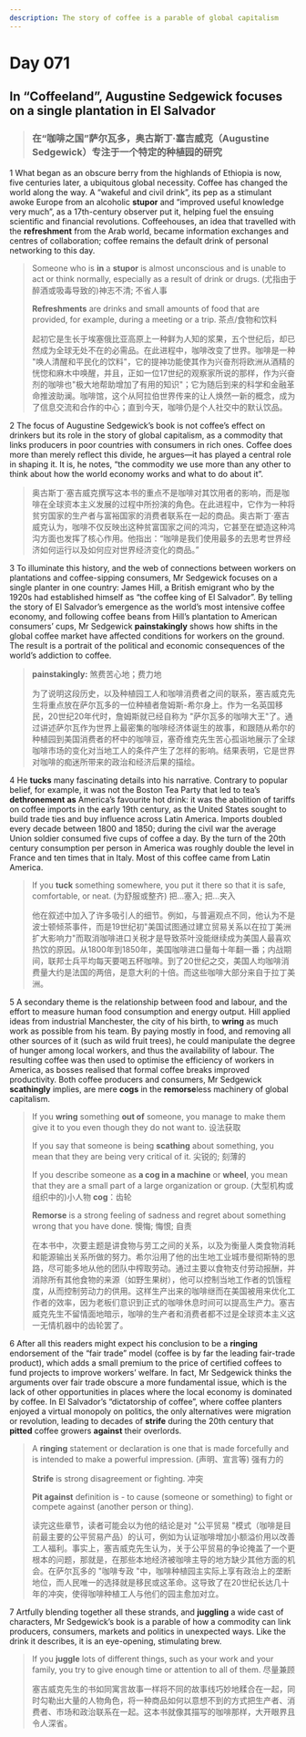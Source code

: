 ```yaml
---
description: The story of coffee is a parable of global capitalism
---
```


# Day 071 



## In “Coffeeland”, Augustine Sedgewick focuses on a single plantation in El Salvador

> ### 在“咖啡之国”萨尔瓦多，奥古斯丁·塞吉威克（Augustine Sedgewick）专注于一个特定的种植园的研究

1 What began as an obscure berry from the highlands of Ethiopia is now, five centuries later, a ubiquitous global necessity. Coffee has changed the world along the way. A “wakeful and civil drink”, its pep as a stimulant awoke Europe from an alcoholic **stupor** and “improved useful knowledge very much”, as a 17th-century observer put it, helping fuel the ensuing scientific and financial revolutions. Coffeehouses, an idea that travelled with the **refreshment** from the Arab world, became information exchanges and centres of collaboration; coffee remains the default drink of personal networking to this day.

> Someone who is **in** a **stupor** is almost unconscious and is unable to act or think normally, especially as a result of drink or drugs. (尤指由于醉酒或吸毒导致的)神志不清; 不省人事
>
> **Refreshments** are drinks and small amounts of food that are provided, for example, during a meeting or a trip. 茶点/食物和饮料
>
> 起初它是生长于埃塞俄比亚高原上一种鲜为人知的浆果，五个世纪后，却已然成为全球无处不在的必需品。在此进程中，咖啡改变了世界。咖啡是一种 "唤人清醒和平民化的饮料"，它的提神功能使其作为兴奋剂将欧洲从酒精的恍惚和麻木中唤醒，并且，正如一位17世纪的观察家所说的那样，作为兴奋剂的咖啡也"极大地帮助增加了有用的知识"；它为随后到来的科学和金融革命推波助澜。咖啡馆，这个从阿拉伯世界传来的让人焕然一新的概念，成为了信息交流和合作的中心；直到今天，咖啡仍是个人社交中的默认饮品。

2 The focus of Augustine Sedgewick’s book is not coffee’s effect on drinkers but its role in the story of global capitalism, as a commodity that links producers in poor countries with consumers in rich ones. Coffee does more than merely reflect this divide, he argues—it has played a central role in shaping it. It is, he notes, “the commodity we use more than any other to think about how the world economy works and what to do about it”.

> 奥古斯丁·塞吉威克撰写这本书的重点不是咖啡对其饮用者的影响，而是咖啡在全球资本主义发展的过程中所扮演的角色。在此进程中，它作为一种将贫穷国家的生产者与富裕国家的消费者联系在一起的商品。奥古斯丁·塞吉威克认为，咖啡不仅反映出这种贫富国家之间的鸿沟，它甚至在塑造这种鸿沟方面也发挥了核心作用。他指出：“咖啡是我们使用最多的去思考世界经济如何运行以及如何应对世界经济变化的商品。”
>

3 To illuminate this history, and the web of connections between workers on plantations and coffee-sipping consumers, Mr Sedgewick focuses on a single planter in one country: James Hill, a British emigrant who by the 1920s had established himself as “the coffee king of El Salvador”. By telling the story of El Salvador’s emergence as the world’s most intensive coffee economy, and following coffee beans from Hill’s plantation to American consumers’ cups, Mr Sedgewick **painstakingly** shows how shifts in the global coffee market have affected conditions for workers on the ground. The result is a portrait of the political and economic consequences of the world’s addiction to coffee.

> **painstakingly:** 煞费苦心地；费力地
>
> 为了说明这段历史，以及种植园工人和咖啡消费者之间的联系，塞吉威克先生将重点放在萨尔瓦多的一位种植者詹姆斯-希尔身上。作为一名英国移民，20世纪20年代时，詹姆斯就已经自称为 "萨尔瓦多的咖啡大王"了。通过讲述萨尔瓦作为世界上最密集的咖啡经济体诞生的故事，和跟随从希尔的种植园到美国消费者的杯中的咖啡豆，塞奇维克先生苦心孤诣地展示了全球咖啡市场的变化对当地工人的条件产生了怎样的影响。结果表明，它是世界对咖啡的痴迷所带来的政治和经济后果的描绘。

4 He **tucks** many fascinating details into his narrative. Contrary to popular belief, for example, it was not the Boston Tea Party that led to tea’s **dethronement** **as** America’s favourite hot drink: it was the abolition of tariffs on coffee imports in the early 19th century, as the United States sought to build trade ties and buy influence across Latin America. Imports doubled every decade between 1800 and 1850; during the civil war the average Union soldier consumed five cups of coffee a day. By the turn of the 20th century consumption per person in America was roughly double the level in France and ten times that in Italy. Most of this coffee came from Latin America.

> If you **tuck** something somewhere, you put it there so that it is safe, comfortable, or neat. (为舒服或整齐) 把…塞入; 把…夹入
>
> 他在叙述中加入了许多吸引人的细节。例如，与普遍观点不同，他认为不是波士顿倾茶事件，而是19世纪初"美国试图通过建立贸易关系以在拉丁美洲扩大影响力"而取消咖啡进口关税才是导致茶叶没能继续成为美国人最喜欢热饮的原因。从1800年到1850年，美国咖啡进口量每十年翻一番；内战期间，联邦士兵平均每天要喝五杯咖啡。到了20世纪之交，美国人均咖啡消费量大约是法国的两倍，是意大利的十倍。而这些咖啡大部分来自于拉丁美洲。

5 A secondary theme is the relationship between food and labour, and the effort to measure human food consumption and energy output. Hill applied ideas from industrial Manchester, the city of his birth, to **wring** as much work as possible from his team. By paying mostly in food, and removing all other sources of it (such as wild fruit trees), he could manipulate the degree of hunger among local workers, and thus the availability of labour. The resulting coffee was then used to optimise the efficiency of workers in America, as bosses realised that formal coffee breaks improved productivity. Both coffee producers and consumers, Mr Sedgewick **scathingly** implies, are mere **cogs** in the **remorse**less machinery of global capitalism.

> If you **wring** something **out of** someone, you manage to make them give it to you even though they do not want to. 设法获取
>
> If you say that someone is being **scathing** about something, you mean that they are being very critical of it. 尖锐的; 刻薄的
>
> If you describe someone as **a cog in a machine** or **wheel**, you mean that they are a small part of a large organization or group. (大型机构或组织中的)小人物  **cog**：齿轮
>
> **Remorse** is a strong feeling of sadness and regret about something wrong that you have done. 懊悔; 悔恨; 自责
>
> 在本书中，次要主题是讲食物与劳工之间的关系，以及为衡量人类食物消耗和能源输出关系所做的努力。希尔沿用了他的出生地工业城市曼彻斯特的思路，尽可能多地从他的团队中榨取劳动。通过主要以食物支付劳动报酬，并消除所有其他食物的来源（如野生果树），他可以控制当地工作者的饥饿程度，从而控制劳动力的供用。这样生产出来的咖啡继而在美国被用来优化工作者的效率，因为老板们意识到正式的咖啡休息时间可以提高生产力。塞吉威克先生不留情面地暗示，咖啡的生产者和消费者都不过是全球资本主义这一无情机器中的齿轮罢了。

6 After all this readers might expect his conclusion to be a **ringing** endorsement of the “fair trade” model (coffee is by far the leading fair-trade product), which adds a small premium to the price of certified coffees to fund projects to improve workers’ welfare. In fact, Mr Sedgewick thinks the arguments over fair trade obscure a more fundamental issue, which is the lack of other opportunities in places where the local economy is dominated by coffee. In El Salvador’s “dictatorship of coffee”, where coffee planters enjoyed a virtual monopoly on politics, the only alternatives were migration or revolution, leading to decades of **strife** during the 20th century that **pitted** coffee growers **against** their overlords.

> A **ringing** statement or declaration is one that is made forcefully and is intended to make a powerful impression. (声明、宣言等) 强有力的
>
> **Strife** is strong disagreement or fighting. 冲突
>
> **Pit against** definition is - to cause (someone or something) to fight or compete against (another person or thing). 
>
> 读完这些章节，读者可能会以为他的结论是对 "公平贸易 "模式（咖啡是目前最主要的公平贸易产品）的认可，例如为认证咖啡增加小额溢价用以改善工人福利。事实上，塞吉威克先生认为，关于公平贸易的争论掩盖了一个更根本的问题，那就是，在那些本地经济被咖啡主导的地方缺少其他方面的机会。在萨尔瓦多的 "咖啡专政 "中，咖啡种植园主实际上享有政治上的垄断地位，而人民唯一的选择就是移民或这革命。这导致了在20世纪长达几十年的冲突，使得咖啡种植工人与他们的园主愈加对立。

7 Artfully blending together all these strands, and **juggling** a wide cast of characters, Mr Sedgewick’s book is a parable of how a commodity can link producers, consumers, markets and politics in unexpected ways. Like the drink it describes, it is an eye-opening, stimulating brew.

> If you **juggle** lots of different things, such as your work and your family, you try to give enough time or attention to all of them. 尽量兼顾
>
> 塞吉威克先生的书如同寓言故事一样将不同的故事线巧妙地糅合在一起，同时勾勒出大量的人物角色，将一种商品如何以意想不到的方式把生产者、消费者、市场和政治联系在一起。这本书就像其描写的咖啡那样，大开眼界且令人深省。